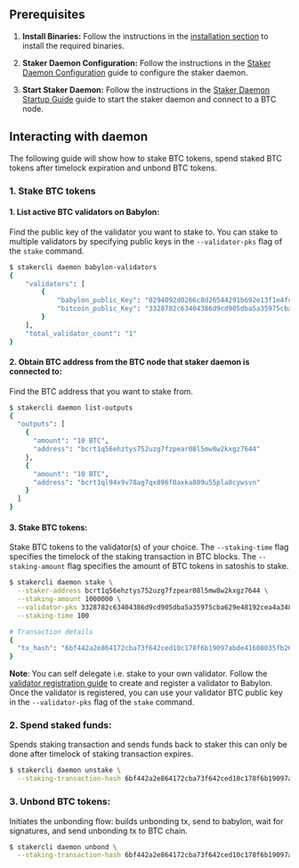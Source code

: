 ## Prerequisites

1. **Install Binaries:**
   Follow the instructions in
   the [installation section](../../README.md#2-installation) to install the required
   binaries.

2. **Staker Daemon Configuration:**
   Follow the instructions in
   the [Staker Daemon Configuration](stakerd/stakerd-config.md)
   guide to configure the staker daemon.

3. **Start Staker Daemon:**
   Follow the instructions in
   the [Staker Daemon Startup Guide](stakerd/stakerd-startup-guide.md)
   guide to start the staker daemon and connect to a BTC node.

## Interacting with daemon

The following guide will show how to stake BTC tokens, spend staked BTC tokens after
timelock expiration and unbond BTC tokens.

### 1. Stake BTC tokens

#### 1. List active BTC validators on Babylon:

Find the public key of the validator you want to stake to. You can stake to multiple
validators by specifying public keys in the `--validator-pks` flag of the `stake`
command.

```bash
$ stakercli daemon babylon-validators
{
    "validators": [
        {
            "babylon_public_Key": "0294092d0266c8d26544291b692e13f1e4fcba7829c5445ff99fcb3aefb23fe7cd",
            "bitcoin_public_Key": "3328782c63404386d9cd905dba5a35975cba629e48192cea4a348937e865d312"
        }
    ],
    "total_validator_count": "1"
}
```

#### 2. Obtain BTC address from the BTC node that staker daemon is connected to:

Find the BTC address that you want to stake from.

```bash
$ stakercli daemon list-outputs
{
  "outputs": [
    {
      "amount": "10 BTC",
      "address": "bcrt1q56ehztys752uzg7fzpear08l5mw8w2kxgz7644"
    },
    {
      "amount": "10 BTC",
      "address": "bcrt1ql94x9v78ag7qx896f0axka809u55pla8cywsvn"
    }
  ]
}
```

#### 3. Stake BTC tokens:

Stake BTC tokens to the validator(s) of your choice. The `--staking-time` flag
specifies the timelock of the staking transaction in BTC blocks.
The `--staking-amount`
flag specifies the amount of BTC tokens in satoshis to stake.

```bash
$ stakercli daemon stake \
  --staker-address bcrt1q56ehztys752uzg7fzpear08l5mw8w2kxgz7644 \
  --staking-amount 1000000 \
  --validator-pks 3328782c63404386d9cd905dba5a35975cba629e48192cea4a348937e865d312 \
  --staking-time 100

# Transaction details
{
  "tx_hash": "6bf442a2e864172cba73f642ced10c178f6b19097abde41608035fb26a601b10"
}
```

**Note**: You can self delegate i.e. stake to your own validator. Follow
the [validator registration guide](https://github.com/babylonchain/btc-validator/blob/dev/docs/interacting-with-daemons.md#1-creating-a-btc-validator)
to create and register a validator to Babylon. Once the validator is registered, you
can use your validator BTC public key in the `--validator-pks` flag of the `stake`
command.

### 2. Spend staked funds:

Spends staking transaction and sends funds back to staker this can only be done after
timelock of staking transaction expires.

```bash
$ stakercli daemon unstake \
  --staking-transaction-hash 6bf442a2e864172cba73f642ced10c178f6b19097abde41608035fb26a601b10
```

### 3. Unbond BTC tokens:

Initiates the unbonding flow: builds unbonding tx, send to babylon, wait for
signatures, and send unbonding tx to BTC chain.

```bash
$ stakercli daemon unbond \
  --staking-transaction-hash 6bf442a2e864172cba73f642ced10c178f6b19097abde41608035fb26a601b10
```
